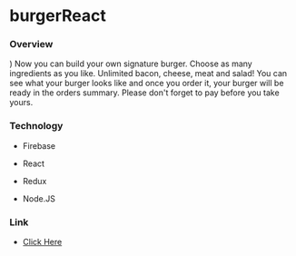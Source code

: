# burgerReact

### Overview
) Now you can build your own signature burger. Choose as many ingredients as you like. Unlimited bacon, cheese, meat and salad! You can see what your burger looks like and once you order it, your burger will be ready in the orders summary. Please don't forget to pay before you take yours.

### Technology
* Firebase

* React

* Redux

* Node.JS

### Link

* [Click Here](https://burger-redux.herokuapp.com/)
